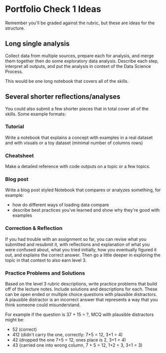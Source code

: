 # Portfolio Check 1 Ideas

Remember you'll be graded against the rubric, but these are ideas for the structure.


## Long single analysis

Collect data from multiple sources, prepare each for analysis, and merge them together then do some exploratory data analysis. Describe each step, interpret all outputs, and put the analysis in context of the Data Science Process.

This would be one long notebook that covers all of the skills.

## Several shorter reflections/analyses

You could also submit a few shorter pieces that in total cover
all of the skills. Some example formats:

### Tutorial
Write a notebook that explains a concept with examples in a real dataset and with visuals or a toy dataset (minimal number of columns rows)

### Cheatsheet

Make a detailed reference with code outputs on a topic or a few topics.


### Blog post

Write a blog post styled Notebook that compares or analyzes something, for example:
- how do different ways of loading data compare
- describe best practices you've learned and show why they're good with examples


### Correction & Reflection

If you had trouble with an assignment so far, you can revise what you submitted and resubmit it, with reflections and explanation of what you were confused about, what you tried initially, how you eventually figured it out, and explains the correct answer. Then go a little deeper in exploring the topic in that context to also earn level 3.


### Practice Problems and Solutions

Based on the level 3 rubric descriptions, write practice problems that build off of the lecture notes. Include solutions and descriptions for each. These can be open ended or multiple choice questions with plausible distractors.  A plausible distractor is an incorrect answer that represents a way that you think someone could misunderstand.

For example if the question is 37 + 15 = ?, MCQ with plausible distractors might be:
- 52 (correct)
- 412 (didn't carry the one, correctly: 7+5 = 12, 3+1 = 4)
- 42 (dropped the one 7+5 = 12, ones place is 2, 3+1 = 4)
- 43 (carried one into wrong column, 7 + 5 = 12, 1+2 = 3, 3+1 = 3)
